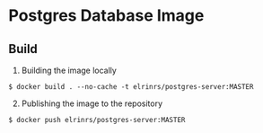 Postgres Database Image
=================================================================

Build
-----

01. Building the image locally

```
$ docker build . --no-cache -t elrinrs/postgres-server:MASTER
```

02. Publishing the image to the repository

```
$ docker push elrinrs/postgres-server:MASTER
```